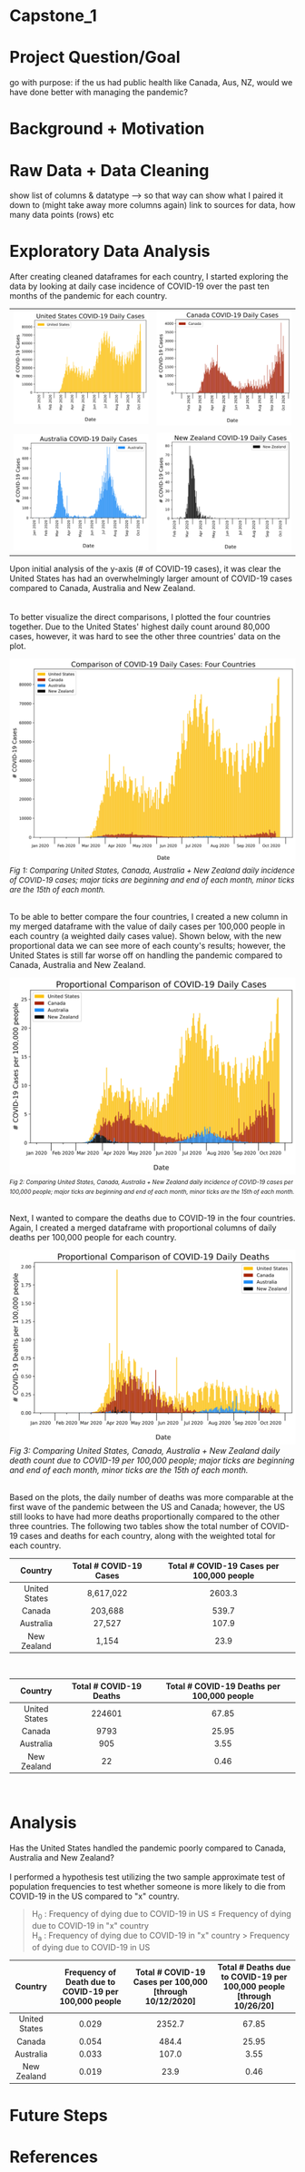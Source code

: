 # Capstone_1
# Project Question/Goal
go with purpose: if the us had public health like Canada, Aus, NZ, would we have done better with managing the pandemic?  


# Background + Motivation

# Raw Data + Data Cleaning
show list of columns & datatype --> so that way can show what I paired it down to
(might take away more columns again)
link to sources for data, how many data points (rows) etc

# Exploratory Data Analysis

After creating cleaned dataframes for each country, I started exploring the data by looking at  daily case incidence of COVID-19 over the past ten months of the pandemic for each country. 
  
|                              |                                  |
| ---------------------------- | -------------------------------- |
|![](images/us_daily_cases.svg)|![](images/canada_daily_cases.svg)|
|                              |                                  |
|![](images/aus_daily_cases.svg)|![](images/nz_daily_cases.svg)   |

Upon initial analysis of the y-axis (# of COVID-19 cases), it was clear the United States has had an overwhelmingly larger amount of COVID-19 cases compared to Canada, Australia and New Zealand.  
<br>  
To better visualize the direct comparisons, I plotted the four countries together. Due to the United States' highest daily count around 80,000 cases, however, it was hard to see the other three countries' data on the plot. 

![](images/four_merge_daily_cases.svg)  
<font size ="-1"> *Fig 1: Comparing United States, Canada, Australia + New Zealand daily incidence of COVID-19 cases; major ticks are beginning and end of each month, minor ticks are the 15th of each month.* </font><br><br>

To be able to better compare the four countries, I created a new column in my merged dataframe with the value of daily cases per 100,000 people in each country (a weighted daily cases value). Shown below, with the new proportional data we can see more of each county's results; however, the United States is still far worse off on handling the pandemic compared to Canada, Australia and New Zealand. 

![](images/four_merge_daily_proportional.svg) 
<font size ="1">*Fig 2: Comparing United States, Canada, Australia + New Zealand daily incidence of COVID-19 cases per 100,000 people; major ticks are beginning and end of each month, minor ticks are the 15th of each month.* </font><br><br>

Next, I wanted to compare the deaths due to COVID-19 in the four countries. Again, I created a merged dataframe with proportional columns of daily deaths per 100,000 people for each country.  

![](images/four_merge_daily_death_proportional.svg) 
*Fig 3: Comparing United States, Canada, Australia + New Zealand daily death count due to COVID-19 per 100,000 people; major ticks are beginning and end of each month, minor ticks are the 15th of each month.* <br><br>

Based on the plots, the daily number of deaths was more comparable at the first wave of the pandemic between the US and Canada; however, the US still looks to have had more deaths proportionally compared to the other three countries. The following two tables show the total number of COVID-19 cases and deaths for each country, along with the weighted total for each country.  

<div align="center">  

| **Country**        | **Total # COVID-19 Cases** | **Total # COVID-19 Cases per 100,000 people**|
| :----------------: | :------------------------: | :------------------------------------------: |
|   United States    |          8,617,022         |                     2603.3                   |
|       Canada       |            203,688         |                      539.7                   |
|     Australia      |             27,527         |                      107.9                   |
|    New Zealand     |              1,154         |                       23.9                   |
<br>  
<div align="left">  

<div align="center">  

| **Country**        | **Total # COVID-19 Deaths** | **Total # COVID-19 Deaths per 100,000 people**|
| :----------------: | :------------------------: | :------------------------------------------: |
|   United States    |          224601        |                     67.85                  |
|       Canada       |            9793       |                      25.95                  |
|     Australia      |             905         |                      3.55                  |
|    New Zealand     |              22        |                       0.46                  |
<br>  
<div align="left">  

# Analysis

Has the United States handled the pandemic poorly compared to Canada, Australia and New Zealand?  
<br>
I performed a hypothesis test utilizing the two sample approximate test of population frequencies to test whether someone is more likely to die from COVID-19 in the US compared to "x" country.  
>  H<sub>0</sub> : Frequency of dying due to COVID-19 in US &le; Frequency of dying due to COVID-19 in "x" country  
> H<sub>a</sub> : Frequency of dying due to COVID-19 in "x" country > Frequency of dying due to COVID-19 in US  

| **Country**        | **Frequency of Death due to COVID-19 per 100,000 people** | **Total # COVID-19 Cases per 100,000 [through 10/12/2020]**| **Total # Deaths due to COVID-19 per 100,000 people [through 10/26/20]** |
| :----------------: | :------------------------: | :------------------------------------------: | :--------: |
|   United States    |          0.029        |                     2352.7                   |      67.85     |
|       Canada       |           0.054     |                      484.4                  |          25.95 |
|     Australia      |             0.033        |                      107.0                   |     3.55   |
|    New Zealand     |              0.019       |                       23.9                   |      0.46    |

# Future Steps

# References
